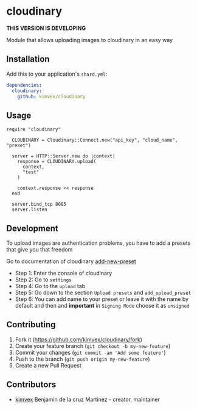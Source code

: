 # cloudinary

**THIS VERSION IS DEVELOPING**

Module that allows uploading images to cloudinary in an easy way

## Installation

Add this to your application's `shard.yml`:

```yaml
dependencies:
  cloudinary:
    github: kimvex/cloudinary
```

## Usage

```crystal
require "cloudinary"
```

```
  CLOUDINARY = Cloudinary::Connect.new("api_key", "cloud_name", "preset")

  server = HTTP::Server.new do |context|
    response = CLOUDINARY.upload(
      context,
      "test"
    )

    context.response << response
  end

  server.bind_tcp 8085
  server.listen
```

## Development

To upload images are authentication problems, you have to add a presets that give you that freedom

Go to documentation of cloudinary [add-new-preset](https://cloudinary.com/documentation/upload_images#upload_presets)

- Step 1: Enter the console of cloudinary
- Step 2: Go to `settings`
- Step 4: Go to the `upload` tab
- Step 5: Go down to the section `Upload presets` and `add_upload_preset`
- Step 6: You can add name to your preset or leave it with the name by default and then and **important** in `Signing Mode` choose it as `unsigned`

## Contributing

1. Fork it (<https://github.com/kimvex/cloudinary/fork>)
2. Create your feature branch (`git checkout -b my-new-feature`)
3. Commit your changes (`git commit -am 'Add some feature'`)
4. Push to the branch (`git push origin my-new-feature`)
5. Create a new Pull Request

## Contributors

- [kimvex](https://github.com/your-github-user) Benjamin de la cruz Martinez - creator, maintainer
